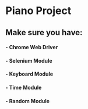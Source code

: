 # Piano Project

## Make sure you have:
#### - **Chrome Web Driver**
#### - **Selenium** Module
#### - **Keyboard** Module
#### - **Time** Module
#### - **Random** Module
